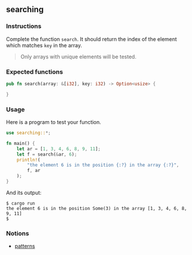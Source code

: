 ## searching

### Instructions

Complete the function `search`. It should return the index of the element which matches `key` in the array.

> Only arrays with unique elements will be tested.

### Expected functions

```rust
pub fn search(array: &[i32], key: i32) -> Option<usize> {

}
```

### Usage

Here is a program to test your function.

```rust
use searching::*;

fn main() {
    let ar = [1, 3, 4, 6, 8, 9, 11];
    let f = search(&ar, 6);
    println!(
        "the element 6 is in the position {:?} in the array {:?}",
        f, ar
    );
}
```

And its output:

```console
$ cargo run
the element 6 is in the position Some(3) in the array [1, 3, 4, 6, 8, 9, 11]
$
```

### Notions

- [patterns](https://doc.rust-lang.org/book/ch18-00-patterns.html)
